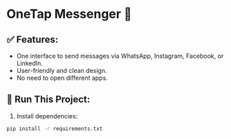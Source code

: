 # OneTap Messenger 🚀

## ✅ Features:
- One interface to send messages via WhatsApp, Instagram, Facebook, or LinkedIn.
- User-friendly and clean design.
- No need to open different apps.

## 🚀 Run This Project:
1. Install dependencies:
```bash
pip install -r requirements.txt
